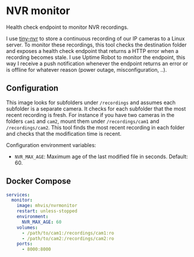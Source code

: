 # NVR monitor

Health check endpoint to monitor NVR recordings.

I use [tiny-nvr](https://github.com/hpaolini/tiny-nvr)
to store a continuous recording of our IP cameras to a Linux server. To monitor these recordings, this tool
checks the destination folder and exposes a health check endpoint that returns a HTTP error when a recording becomes stale.
I use Uptime Robot to monitor the endpoint, this way I receive a push notification whenever the endpoint returns
an error or is offline for whatever reason (power outage, misconfiguration, ..).

## Configuration

This image looks for subfolders under `/recordings` and assumes each subfolder is a separate camera.
It checks for each subfolder that the most recent recording is fresh.
For instance if you have two cameras in the folders `cam1` and `cam2`, mount them under `/recordings/cam1`
and `/recordings/cam2`.
This tool finds the most recent recording in each folder and checks that the modification time is recent.

Configuration environment variables:

* `NVR_MAX_AGE`: Maximum age of the last modified file in seconds. Default: 60.



## Docker Compose

```yaml
services:
  monitor:
    image: mhvis/nvrmonitor
    restart: unless-stopped
    environment:
      NVR_MAX_AGE: 60
    volumes:
      - /path/to/cam1:/recordings/cam1:ro
      - /path/to/cam2:/recordings/cam2:ro
    ports:
      - 8000:8000

